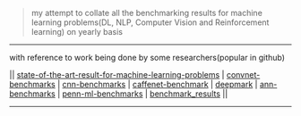 > my attempt to collate all the benchmarking results for machine learning problems(DL, NLP, Computer Vision and Reinforcement learning) on yearly basis

--------------------

with reference to work being done by some researchers(popular in github)


|| [state-of-the-art-result-for-machine-learning-problems](https://github.com/RedditSota/state-of-the-art-result-for-machine-learning-problems) | [convnet-benchmarks](https://github.com/soumith/convnet-benchmarks) | [cnn-benchmarks](https://github.com/jcjohnson/cnn-benchmarks) | [caffenet-benchmark](https://github.com/ducha-aiki/caffenet-benchmark) | [deepmark](https://github.com/DeepMark/deepmark) | [ann-benchmarks](https://github.com/erikbern/ann-benchmarks) | [penn-ml-benchmarks](https://github.com/EpistasisLab/penn-ml-benchmarks) | [benchmark_results](https://github.com/foolwood/benchmark_results) ||

------------------

